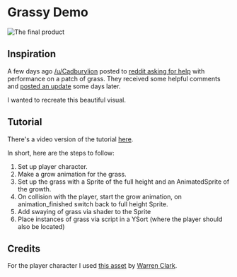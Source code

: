 # Grassy Demo

![The final product](Result.gif)

## Inspiration

A few days ago [/u/Cadburylion](https://old.reddit.com/user/Cadburylion/) posted to [reddit asking for help](https://old.reddit.com/r/godot/comments/fjvu33/grass_via_adding_animatedsprite_child_nodes_every/) with performance on a patch of grass.
They received some helpful comments and [posted an update](https://old.reddit.com/r/godot/comments/flnzo6/updated_grass_prototype_thanks_to_everyone_here/) some days later.

I wanted to recreate this beautiful visual.

## Tutorial

There's a video version of the tutorial [here](youtu.be).

In short, here are the steps to follow:

1. Set up player character.
2. Make a grow animation for the grass.
3. Set up the grass with a Sprite of the full height and an AnimatedSprite of the growth.
4. On collision with the player, start the grow animation, on animation_finished switch back to full height Sprite.
5. Add swaying of grass via shader to the Sprite
6. Place instances of grass via script in a YSort (where the player should also be located)

## Credits

For the player character I used [this asset](https://lionheart963.itch.io/4-directional-character) by [Warren Clark](https://lionheart963.itch.io/).
